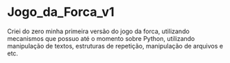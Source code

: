 # Jogo_da_Forca_v1
Criei do zero minha primeira versão do jogo da forca, utilizando mecanismos que possuo até o momento sobre Python, utilizando manipulação de textos, estruturas de repetição, manipulação de arquivos e etc.
